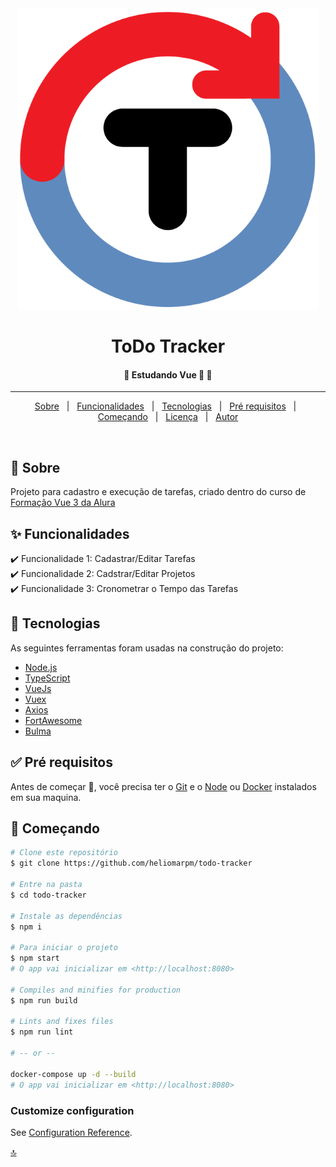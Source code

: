 <div align="center" id="top"> 
  <img src="./src/assets/logo.png" alt="Alura Vue3" />
</div>

<h1 align="center">ToDo Tracker</h1>

<!-- Status -->

<h4 align="center"> 
	🚧  Estudando Vue 🚀 🚧
</h4> 

<hr>

<p align="center">
  <a href="#dart-sobre">Sobre</a> &nbsp; | &nbsp; 
  <a href="#sparkles-funcionalidades">Funcionalidades</a> &nbsp; | &nbsp;
  <a href="#rocket-tecnologias">Tecnologias</a> &nbsp; | &nbsp;
  <a href="#white_check_mark-pré-requisitos">Pré requisitos</a> &nbsp; | &nbsp;
  <a href="#checkered_flag-começando">Começando</a> &nbsp; | &nbsp;
  <a href="#memo-licença">Licença</a> &nbsp; | &nbsp;
  <a href="https://github.com/heliomarpm" target="_blank">Autor</a>
</p>

<br>

## :dart: Sobre ##

Projeto para cadastro e execução de tarefas, criado dentro do curso de [Formação Vue 3 da Alura](https://cursos.alura.com.br/formacao-vuejs3)

## :sparkles: Funcionalidades ##

:heavy_check_mark: Funcionalidade 1: Cadastrar/Editar Tarefas \
:heavy_check_mark: Funcionalidade 2: Cadstrar/Editar Projetos \
:heavy_check_mark: Funcionalidade 3: Cronometrar o Tempo das Tarefas 
## :rocket: Tecnologias ##

As seguintes ferramentas foram usadas na construção do projeto:

- [Node.js](https://nodejs.org/en/)
- [TypeScript](https://www.typescriptlang.org/)
- [VueJs](https://vuejs.org/)
- [Vuex](https://vuex.vuejs.org/ptbr/)
- [Axios](https://axios-http.com/)
- [FortAwesome](https://fortawesome.com/)
- [Bulma](https://bulma.io/)

## :white_check_mark: Pré requisitos ##

Antes de começar :checkered_flag:, você precisa ter o [Git](https://git-scm.com) e o [Node](https://nodejs.org/en/) ou [Docker](https://www.docker.com/) instalados em sua maquina.

## :checkered_flag: Começando ##

```bash
# Clone este repositório
$ git clone https://github.com/heliomarpm/todo-tracker

# Entre na pasta
$ cd todo-tracker

# Instale as dependências
$ npm i

# Para iniciar o projeto
$ npm start
# O app vai inicializar em <http://localhost:8080>

# Compiles and minifies for production
$ npm run build

# Lints and fixes files
$ npm run lint

# -- or -- 

docker-compose up -d --build
# O app vai inicializar em <http://localhost:8080>
```

### Customize configuration
See [Configuration Reference](https://cli.vuejs.org/config/).

<a href="#top">🔝</a>
